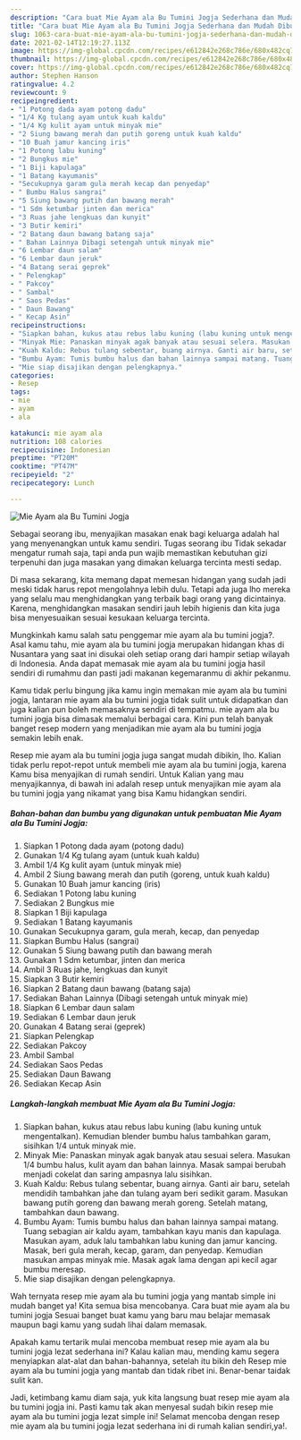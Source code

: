 ```yaml
---
description: "Cara buat Mie Ayam ala Bu Tumini Jogja Sederhana dan Mudah Dibuat"
title: "Cara buat Mie Ayam ala Bu Tumini Jogja Sederhana dan Mudah Dibuat"
slug: 1063-cara-buat-mie-ayam-ala-bu-tumini-jogja-sederhana-dan-mudah-dibuat
date: 2021-02-14T12:19:27.113Z
image: https://img-global.cpcdn.com/recipes/e612842e268c786e/680x482cq70/mie-ayam-ala-bu-tumini-jogja-foto-resep-utama.jpg
thumbnail: https://img-global.cpcdn.com/recipes/e612842e268c786e/680x482cq70/mie-ayam-ala-bu-tumini-jogja-foto-resep-utama.jpg
cover: https://img-global.cpcdn.com/recipes/e612842e268c786e/680x482cq70/mie-ayam-ala-bu-tumini-jogja-foto-resep-utama.jpg
author: Stephen Hanson
ratingvalue: 4.2
reviewcount: 9
recipeingredient:
- "1 Potong dada ayam potong dadu"
- "1/4 Kg tulang ayam untuk kuah kaldu"
- "1/4 Kg kulit ayam untuk minyak mie"
- "2 Siung bawang merah dan putih goreng untuk kuah kaldu"
- "10 Buah jamur kancing iris"
- "1 Potong labu kuning"
- "2 Bungkus mie"
- "1 Biji kapulaga"
- "1 Batang kayumanis"
- "Secukupnya garam gula merah kecap dan penyedap"
- " Bumbu Halus sangrai"
- "5 Siung bawang putih dan bawang merah"
- "1 Sdm ketumbar jinten dan merica"
- "3 Ruas jahe lengkuas dan kunyit"
- "3 Butir kemiri"
- "2 Batang daun bawang batang saja"
- " Bahan Lainnya Dibagi setengah untuk minyak mie"
- "6 Lembar daun salam"
- "6 Lembar daun jeruk"
- "4 Batang serai geprek"
- " Pelengkap"
- " Pakcoy"
- " Sambal"
- " Saos Pedas"
- " Daun Bawang"
- " Kecap Asin"
recipeinstructions:
- "Siapkan bahan, kukus atau rebus labu kuning (labu kuning untuk mengentalkan). Kemudian blender bumbu halus tambahkan garam, sisihkan 1/4 untuk minyak mie."
- "Minyak Mie: Panaskan minyak agak banyak atau sesuai selera. Masukan 1/4 bumbu halus, kulit ayam dan bahan lainnya. Masak sampai berubah menjadi cokelat dan saring ampasnya lalu sisihkan."
- "Kuah Kaldu: Rebus tulang sebentar, buang airnya. Ganti air baru, setelah mendidih tambahkan jahe dan tulang ayam beri sedikit garam. Masukan bawang putih goreng dan bawang merah goreng. Setelah matang, tambahkan daun bawang."
- "Bumbu Ayam: Tumis bumbu halus dan bahan lainnya sampai matang. Tuang sebagian air kaldu ayam, tambahkan kayu manis dan kapulaga. Masukan ayam, aduk lalu tambahkan labu kuning dan jamur kancing. Masak, beri gula merah, kecap, garam, dan penyedap. Kemudian masukan ampas minyak mie. Masak agak lama dengan api kecil agar bumbu meresap."
- "Mie siap disajikan dengan pelengkapnya."
categories:
- Resep
tags:
- mie
- ayam
- ala

katakunci: mie ayam ala 
nutrition: 108 calories
recipecuisine: Indonesian
preptime: "PT20M"
cooktime: "PT47M"
recipeyield: "2"
recipecategory: Lunch

---
```



![Mie Ayam ala Bu Tumini Jogja](https://img-global.cpcdn.com/recipes/e612842e268c786e/680x482cq70/mie-ayam-ala-bu-tumini-jogja-foto-resep-utama.jpg)

Sebagai seorang ibu, menyajikan masakan enak bagi keluarga adalah hal yang menyenangkan untuk kamu sendiri. Tugas seorang ibu Tidak sekadar mengatur rumah saja, tapi anda pun wajib memastikan kebutuhan gizi terpenuhi dan juga masakan yang dimakan keluarga tercinta mesti sedap.

Di masa  sekarang, kita memang dapat memesan hidangan yang sudah jadi meski tidak harus repot mengolahnya lebih dulu. Tetapi ada juga lho mereka yang selalu mau menghidangkan yang terbaik bagi orang yang dicintainya. Karena, menghidangkan masakan sendiri jauh lebih higienis dan kita juga bisa menyesuaikan sesuai kesukaan keluarga tercinta. 



Mungkinkah kamu salah satu penggemar mie ayam ala bu tumini jogja?. Asal kamu tahu, mie ayam ala bu tumini jogja merupakan hidangan khas di Nusantara yang saat ini disukai oleh setiap orang dari hampir setiap wilayah di Indonesia. Anda dapat memasak mie ayam ala bu tumini jogja hasil sendiri di rumahmu dan pasti jadi makanan kegemaranmu di akhir pekanmu.

Kamu tidak perlu bingung jika kamu ingin memakan mie ayam ala bu tumini jogja, lantaran mie ayam ala bu tumini jogja tidak sulit untuk didapatkan dan juga kalian pun boleh memasaknya sendiri di tempatmu. mie ayam ala bu tumini jogja bisa dimasak memalui berbagai cara. Kini pun telah banyak banget resep modern yang menjadikan mie ayam ala bu tumini jogja semakin lebih enak.

Resep mie ayam ala bu tumini jogja juga sangat mudah dibikin, lho. Kalian tidak perlu repot-repot untuk membeli mie ayam ala bu tumini jogja, karena Kamu bisa menyajikan di rumah sendiri. Untuk Kalian yang mau menyajikannya, di bawah ini adalah resep untuk menyajikan mie ayam ala bu tumini jogja yang nikamat yang bisa Kamu hidangkan sendiri.

<!--inarticleads1-->

##### Bahan-bahan dan bumbu yang digunakan untuk pembuatan Mie Ayam ala Bu Tumini Jogja:

1. Siapkan 1 Potong dada ayam (potong dadu)
1. Gunakan 1/4 Kg tulang ayam (untuk kuah kaldu)
1. Ambil 1/4 Kg kulit ayam (untuk minyak mie)
1. Ambil 2 Siung bawang merah dan putih (goreng, untuk kuah kaldu)
1. Gunakan 10 Buah jamur kancing (iris)
1. Sediakan 1 Potong labu kuning
1. Sediakan 2 Bungkus mie
1. Siapkan 1 Biji kapulaga
1. Sediakan 1 Batang kayumanis
1. Gunakan Secukupnya garam, gula merah, kecap, dan penyedap
1. Siapkan  Bumbu Halus (sangrai)
1. Gunakan 5 Siung bawang putih dan bawang merah
1. Gunakan 1 Sdm ketumbar, jinten dan merica
1. Ambil 3 Ruas jahe, lengkuas dan kunyit
1. Siapkan 3 Butir kemiri
1. Siapkan 2 Batang daun bawang (batang saja)
1. Sediakan  Bahan Lainnya (Dibagi setengah untuk minyak mie)
1. Siapkan 6 Lembar daun salam
1. Sediakan 6 Lembar daun jeruk
1. Gunakan 4 Batang serai (geprek)
1. Siapkan  Pelengkap
1. Sediakan  Pakcoy
1. Ambil  Sambal
1. Sediakan  Saos Pedas
1. Sediakan  Daun Bawang
1. Sediakan  Kecap Asin




<!--inarticleads2-->

##### Langkah-langkah membuat Mie Ayam ala Bu Tumini Jogja:

1. Siapkan bahan, kukus atau rebus labu kuning (labu kuning untuk mengentalkan). Kemudian blender bumbu halus tambahkan garam, sisihkan 1/4 untuk minyak mie.
1. Minyak Mie: Panaskan minyak agak banyak atau sesuai selera. Masukan 1/4 bumbu halus, kulit ayam dan bahan lainnya. Masak sampai berubah menjadi cokelat dan saring ampasnya lalu sisihkan.
1. Kuah Kaldu: Rebus tulang sebentar, buang airnya. Ganti air baru, setelah mendidih tambahkan jahe dan tulang ayam beri sedikit garam. Masukan bawang putih goreng dan bawang merah goreng. Setelah matang, tambahkan daun bawang.
1. Bumbu Ayam: Tumis bumbu halus dan bahan lainnya sampai matang. Tuang sebagian air kaldu ayam, tambahkan kayu manis dan kapulaga. Masukan ayam, aduk lalu tambahkan labu kuning dan jamur kancing. Masak, beri gula merah, kecap, garam, dan penyedap. Kemudian masukan ampas minyak mie. Masak agak lama dengan api kecil agar bumbu meresap.
1. Mie siap disajikan dengan pelengkapnya.




Wah ternyata resep mie ayam ala bu tumini jogja yang mantab simple ini mudah banget ya! Kita semua bisa mencobanya. Cara buat mie ayam ala bu tumini jogja Sesuai banget buat kamu yang baru mau belajar memasak maupun bagi kamu yang sudah lihai dalam memasak.

Apakah kamu tertarik mulai mencoba membuat resep mie ayam ala bu tumini jogja lezat sederhana ini? Kalau kalian mau, mending kamu segera menyiapkan alat-alat dan bahan-bahannya, setelah itu bikin deh Resep mie ayam ala bu tumini jogja yang mantab dan tidak ribet ini. Benar-benar taidak sulit kan. 

Jadi, ketimbang kamu diam saja, yuk kita langsung buat resep mie ayam ala bu tumini jogja ini. Pasti kamu tak akan menyesal sudah bikin resep mie ayam ala bu tumini jogja lezat simple ini! Selamat mencoba dengan resep mie ayam ala bu tumini jogja lezat sederhana ini di rumah kalian sendiri,ya!.

